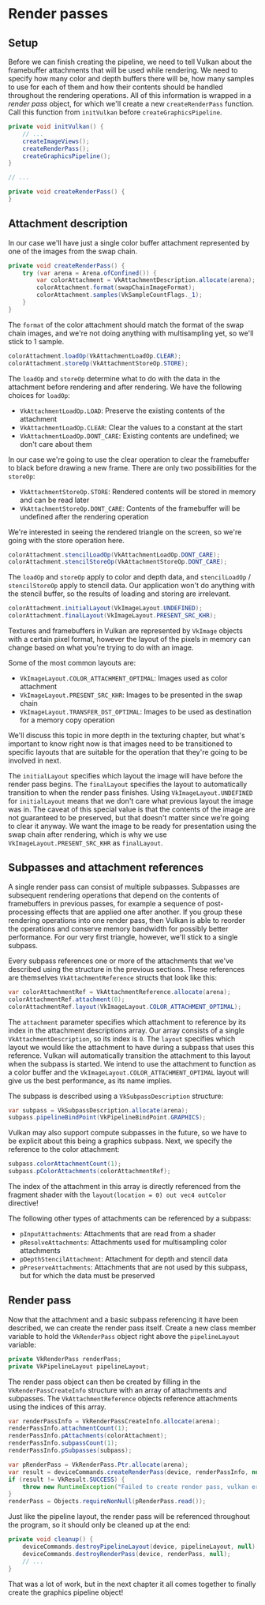 # Render passes

## Setup

Before we can finish creating the pipeline, we need to tell Vulkan about the framebuffer attachments that will be used while rendering. We need to specify how many color and depth buffers there will be, how many samples to use for each of them and how their contents should be handled throughout the rendering operations. All of this information is wrapped in a *render pass* object, for which we'll create a new `createRenderPass` function. Call this function from `initVulkan` before `createGraphicsPipeline`.

```java
private void initVulkan() {
    // ...
    createImageViews();
    createRenderPass();
    createGraphicsPipeline();
}

// ...

private void createRenderPass() {
}
```

## Attachment description

In our case we'll have just a single color buffer attachment represented by one of the images from the swap chain.

```java
private void createRenderPass() {
    try (var arena = Arena.ofConfined()) {
        var colorAttachment = VkAttachmentDescription.allocate(arena);
        colorAttachment.format(swapChainImageFormat);
        colorAttachment.samples(VkSampleCountFlags._1);
    }
}
```

The `format` of the color attachment should match the format of the swap chain images, and we're not doing anything with multisampling yet, so we'll stick to 1 sample.

```java
colorAttachment.loadOp(VkAttachmentLoadOp.CLEAR);
colorAttachment.storeOp(VkAttachmentStoreOp.STORE);
```

The `loadOp` and `storeOp` determine what to do with the data in the attachment before rendering and after rendering. We have the following choices for `loadOp`:

- `VkAttachmentLoadOp.LOAD`: Preserve the existing contents of the attachment
- `VkAttachmentLoadOp.CLEAR`: Clear the values to a constant at the start
- `VkAttachmentLoadOp.DONT_CARE`: Existing contents are undefined; we don't care about them

In our case we're going to use the clear operation to clear the framebuffer to black before drawing a new frame. There are only two possibilities for the `storeOp`:

- `VkAttachmentStoreOp.STORE`: Rendered contents will be stored in memory and can be read later
- `VkAttachmentStoreOp.DONT_CARE`: Contents of the framebuffer will be undefined after the rendering operation

We're interested in seeing the rendered triangle on the screen, so we're going with the store operation here.

```java
colorAttachment.stencilLoadOp(VkAttachmentLoadOp.DONT_CARE);
colorAttachment.stencilStoreOp(VkAttachmentStoreOp.DONT_CARE);
```

The `loadOp` and `storeOp` apply to color and depth data, and `stencilLoadOp` / `stencilStoreOp` apply to stencil data. Our application won't do anything with the stencil buffer, so the results of loading and storing are irrelevant.

```java
colorAttachment.initialLayout(VkImageLayout.UNDEFINED);
colorAttachment.finalLayout(VkImageLayout.PRESENT_SRC_KHR);
```

Textures and framebuffers in Vulkan are represented by `VkImage` objects with a certain pixel format, however the layout of the pixels in memory can change based on what you're trying to do with an image.

Some of the most common layouts are:

- `VkImageLayout.COLOR_ATTACHMENT_OPTIMAL`: Images used as color attachment
- `VkImageLayout.PRESENT_SRC_KHR`: Images to be presented in the swap chain
- `VkImageLayout.TRANSFER_DST_OPTIMAL`: Images to be used as destination for a memory copy operation

We'll discuss this topic in more depth in the texturing chapter, but what's important to know right now is that images need to be transitioned to specific layouts that are suitable for the operation that they're going to be involved in next.

The `initialLayout` specifies which layout the image will have before the render pass begins. The `finalLayout` specifies the layout to automatically transition to when the render pass finishes. Using `VkImageLayout.UNDEFINED` for `initialLayout` means that we don't care what previous layout the image was in. The caveat of this special value is that the contents of the image are not guaranteed to be preserved, but that doesn't matter since we're going to clear it anyway. We want the image to be ready for presentation using the swap chain after rendering, which is why we use `VkImageLayout.PRESENT_SRC_KHR` as `finalLayout`.

## Subpasses and attachment references

A single render pass can consist of multiple subpasses. Subpasses are subsequent rendering operations that depend on the contents of framebuffers in previous passes, for example a sequence of post-processing effects that are applied one after another. If you group these rendering operations into one render pass, then Vulkan is able to reorder the operations and conserve memory bandwidth for possibly better performance. For our very first triangle, however, we'll stick to a single subpass.

Every subpass references one or more of the attachments that we've described using the structure in the previous sections. These references are themselves `VkAttachmentReference` structs that look like this:

```java
var colorAttachmentRef = VkAttachmentReference.allocate(arena);
colorAttachmentRef.attachment(0);
colorAttachmentRef.layout(VkImageLayout.COLOR_ATTACHMENT_OPTIMAL);
```

The `attachment` parameter specifies which attachment to reference by its index in the attachment descriptions array. Our array consists of a single `VkAttachmentDescription`, so its index is `0`. The `layout` specifies which layout we would like the attachment to have during a subpass that uses this reference. Vulkan will automatically transition the attachment to this layout when the subpass is started. We intend to use the attachment to function as a color buffer and the `VkImageLayout.COLOR_ATTACHMENT_OPTIMAL` layout will give us the best performance, as its name implies.

The subpass is described using a `VkSubpassDescription` structure:

```java
var subpass = VkSubpassDescription.allocate(arena);
subpass.pipelineBindPoint(VkPipelineBindPoint.GRAPHICS);
```

Vulkan may also support compute subpasses in the future, so we have to be explicit about this being a graphics subpass. Next, we specify the reference to the color attachment:

```java
subpass.colorAttachmentCount(1);
subpass.pColorAttachments(colorAttachmentRef);
```

The index of the attachment in this array is directly referenced from the fragment shader with the `layout(location = 0) out vec4 outColor` directive!

The following other types of attachments can be referenced by a subpass:

- `pInputAttachments`: Attachments that are read from a shader
- `pResolveAttachments`: Attachments used for multisampling color attachments
- `pDepthStencilAttachment`: Attachment for depth and stencil data
- `pPreserveAttachments`: Attachments that are not used by this subpass, but for which the data must be preserved

## Render pass

Now that the attachment and a basic subpass referencing it have been described, we can create the render pass itself. Create a new class member variable to hold the `VkRenderPass` object right above the `pipelineLayout` variable:

```java
private VkRenderPass renderPass;
private VkPipelineLayout pipelineLayout;
```

The render pass object can then be created by filling in the `VkRenderPassCreateInfo` structure with an array of attachments and subpasses. The `VkAttachmentReference` objects reference attachments using the indices of this array.

```java
var renderPassInfo = VkRenderPassCreateInfo.allocate(arena);
renderPassInfo.attachmentCount(1);
renderPassInfo.pAttachments(colorAttachment);
renderPassInfo.subpassCount(1);
renderPassInfo.pSubpasses(subpass);

var pRenderPass = VkRenderPass.Ptr.allocate(arena);
var result = deviceCommands.createRenderPass(device, renderPassInfo, null, pRenderPass);
if (result != VkResult.SUCCESS) {
    throw new RuntimeException("Failed to create render pass, vulkan error code: " + VkResult.explain(result));
}
renderPass = Objects.requireNonNull(pRenderPass.read());
```

Just like the pipeline layout, the render pass will be referenced throughout the program, so it should only be cleaned up at the end:

```java
private void cleanup() {
    deviceCommands.destroyPipelineLayout(device, pipelineLayout, null);
    deviceCommands.destroyRenderPass(device, renderPass, null);
    // ...
}
```

That was a lot of work, but in the next chapter it all comes together to finally create the graphics pipeline object!
